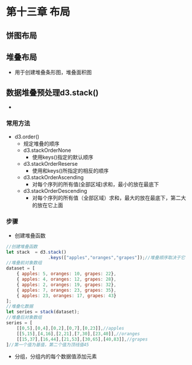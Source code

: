 # 第十三章 布局

## 饼图布局

## 堆叠布局

- 用于创建堆叠条形图，堆叠面积图

## 数据堆叠预处理d3.stack()

- 

### 常用方法

- d3.order()
  - 规定堆叠的顺序
  - d3.stackOrderNone
    - 使用keys()指定的默认顺序
  - d3.stackOrderReserse
    - 使用和keys()所指定的相反的顺序
  - d3.stackOrderAscending
    - 对每个序列的所有值(全部区域)求和，最小的放在最底下
  - d3.stackOrderDescending 
    - 对每个序列的所有值（全部区域）求和，最大的放在最底下，第二大的放在它上面

### 步骤

- 创建堆叠函数

```javascript
//创建堆叠函数
let stack  = d3.stack()
				.keys(["apples","oranges","grapes"]);//堆叠顺序取决于它
//堆叠前对象数组
dataset = [
    { apples: 5, oranges: 10, grapes: 22},
    { apples: 4, oranges: 12, grapes: 28},
    { apples: 2, oranges: 19, grapes: 32},
    { apples: 7, oranges: 23, grapes: 35},
    { apples: 23, oranges: 17, grapes: 43}
];
//堆叠化数据
let series = stack(dataset);
//堆叠后对象数组
series = [
    [[0,5],[0,4],[0,2],[0,7],[0,23]],//apples
    [[5,15],[4,16],[2,21],[7,30],[23,40]],//oranges
    [[15,37],[16,44],[21,53],[30,65],[40,83]],//grapes
]//第一个值为基值，第二个值为顶线值45
```

- 分组，分组内的每个数据值添加元素